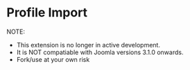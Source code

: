 # Profile Import

NOTE: 
- This extension is no longer in active development. 
- It is NOT compatiable with Joomla versions 3.1.0 onwards. 
- Fork/use at your own risk
